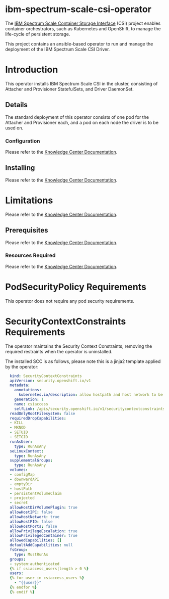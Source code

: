 # ibm-spectrum-scale-csi-operator
The [IBM Spectrum Scale Container Storage Interface](https://github.com/IBM/ibm-spectrum-scale-csi) (CSI) project enables container orchestrators, such as Kubernetes and OpenShift, to manage the life-cycle of persistent storage.

This project contains an ansible-based operator to run and manage the deployment of the IBM Spectrum Scale CSI Driver.

# Introduction
This operator installs IBM Spectrum Scale CSI in the cluster, consisting of Attacher and Provisioner StatefulSets, and Driver DaemonSet.

## Details
The standard deployment of this operator consists of one pod for the Attacher and Provisioner each, and a pod on each node the driver is to be used on.

### Configuration
Please refer to the [Knowledge Center Documentation](https://www.ibm.com/support/knowledgecenter/en/STXKQY_5.0.4/com.ibm.spectrum.scale.csi.v5r04.doc/bl1csi_configurations.html).

## Installing
Please refer to the [Knowledge Center Documentation](https://www.ibm.com/support/knowledgecenter/en/STXKQY_5.0.4/com.ibm.spectrum.scale.csi.v5r04.doc/bl1csi_instal_intro.html).

# Limitations
Please refer to the [Knowledge Center Documentation](https://www.ibm.com/support/knowledgecenter/en/STXKQY_5.0.4/com.ibm.spectrum.scale.csi.v5r04.doc/bl1csi_limitations.html).

## Prerequisites
Please refer to the [Knowledge Center Documentation](https://www.ibm.com/support/knowledgecenter/en/STXKQY_5.0.4/com.ibm.spectrum.scale.csi.v5r04.doc/bl1csi_instal_prereq.html).

### Resources Required
Please refer to the [Knowledge Center Documentation](https://www.ibm.com/support/knowledgecenter/en/STXKQY_5.0.4/com.ibm.spectrum.scale.csi.v5r04.doc/bl1csi_planning.html).

# PodSecurityPolicy Requirements
This operator does not require any pod  security requirements.

# SecurityContextConstraints Requirements
The operator maintains the Security Context Constraints, removing the required restraints when the operator is uninstalled.

The installed SCC is as follows, please note this is a jinja2 template applied by the operator:

``` YAML
  kind: SecurityContextConstraints
  apiVersion: security.openshift.io/v1
  metadata:
    annotations:
      kubernetes.io/description: allow hostpath and host network to be accessible
    generation: 1
    name: csiaccess
    selfLink: /apis/security.openshift.io/v1/securitycontextconstraints/csiaccess
  readOnlyRootFilesystem: false
  requiredDropCapabilities:
  - KILL
  - MKNOD
  - SETUID
  - SETGID
  runAsUser:
    type: RunAsAny
  seLinuxContext:
    type: RunAsAny
  supplementalGroups:
    type: RunAsAny
  volumes:
  - configMap
  - downwardAPI
  - emptyDir
  - hostPath
  - persistentVolumeClaim
  - projected
  - secret
  allowHostDirVolumePlugin: true
  allowHostIPC: false
  allowHostNetwork: true
  allowHostPID: false
  allowHostPorts: false
  allowPrivilegeEscalation: true
  allowPrivilegedContainer: true
  allowedCapabilities: []
  defaultAddCapabilities: null
  fsGroup:
    type: MustRunAs
  groups:
  - system:authenticated
  {% if csiaccess_users|length > 0 %}
  users:
  {% for user in csiaccess_users %}
    - "{{user}}"
  {% endfor %}
  {% endif %}

```
